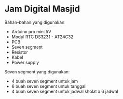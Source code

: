 # Jam Digital Masjid

Bahan-bahan yang digunakan:
- Arduino pro mini 5V
- Modul RTC DS3231 - AT24C32
- PCB
- Seven segment
- Resistor
- Kabel
- Power supply

Seven segment yang digunakan:
- 4 buah seven segment untuk jam
- 6 buah seven segment untuk tanggal
- 4 buah seven segment untuk jadwal sholat x 6 jadwal